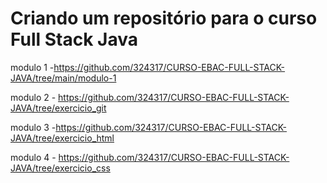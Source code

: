 # Criando um repositório para o curso Full Stack Java 

modulo 1 -https://github.com/324317/CURSO-EBAC-FULL-STACK-JAVA/tree/main/modulo-1

modulo 2 - https://github.com/324317/CURSO-EBAC-FULL-STACK-JAVA/tree/exercicio_git

modulo 3 -https://github.com/324317/CURSO-EBAC-FULL-STACK-JAVA/tree/exercicio_html

modulo 4 - https://github.com/324317/CURSO-EBAC-FULL-STACK-JAVA/tree/exercicio_css
